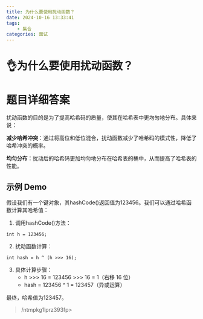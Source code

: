 ```yaml
---
title: 为什么要使用扰动函数？
date: 2024-10-16 13:33:41
tags:
	- 集合
categories: 面试
---
```

# 👌为什么要使用扰动函数？

# 题目详细答案
扰动函数的目的是为了提高哈希码的质量，使其在哈希表中更均匀地分布。具体来说：

**减少哈希冲突**：通过将高位和低位混合，扰动函数减少了哈希码的模式性，降低了哈希冲突的概率。

**均匀分布**：扰动后的哈希码更加均匀地分布在哈希表的桶中，从而提高了哈希表的性能。

## 示例 Demo
假设我们有一个键对象，其hashCode()返回值为123456。我们可以通过哈希函数计算其哈希值：

1. 调用hashCode()方法：

```plain
int h = 123456;
```

2. 扰动函数计算：

```plain
int hash = h ^ (h >>> 16);
```

3. 具体计算步骤：
    - h >>> 16 = 123456 >>> 16 = 1（右移 16 位）
    - hash = 123456 ^ 1 = 123457（异或运算）

最终，哈希值为123457。



> /ntmpkg1lprz393fp>